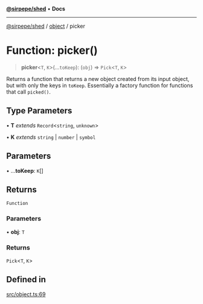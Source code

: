[**@sirpepe/shed**](../../README.md) • **Docs**

***

[@sirpepe/shed](../../README.md) / [object](../README.md) / picker

# Function: picker()

> **picker**\<`T`, `K`\>(...`toKeep`): (`obj`) => `Pick`\<`T`, `K`\>

Returns a function that returns a new object created from its input object,
but with only the keys in `toKeep`. Essentially a factory function for
functions that call `picked()`.

## Type Parameters

• **T** *extends* `Record`\<`string`, `unknown`\>

• **K** *extends* `string` \| `number` \| `symbol`

## Parameters

• ...**toKeep**: `K`[]

## Returns

`Function`

### Parameters

• **obj**: `T`

### Returns

`Pick`\<`T`, `K`\>

## Defined in

[src/object.ts:69](https://github.com/SirPepe/shed/blob/36009fde0fee9ee53321ca81309876bbb49851e3/src/object.ts#L69)
